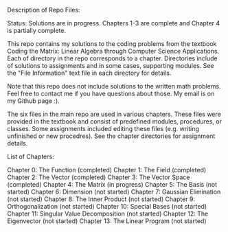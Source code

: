 Description of Repo Files:

Status: Solutions are in progress. Chapters 1-3 are complete and Chapter 4 is partially complete.

This repo contains my solutions to the coding problems from the textbook Coding the Matrix: Linear Algebra through Computer Science 
Applications. Each of directory in the repo corresponds to a chapter. Directories include of solutions to assignments and in some
cases, supporting modules. See the "File Information" text file in each directory for details.

Note that this repo does not include solutions to the written math problems. Feel free to contact me if you have questions about those.
My email is on my Github page :).

The six files in the main repo are used in various chapters. These files were provided in the textbook and consist of predefined 
modules, procedures, or classes. Some assignments included editing these files (e.g. writing unfinished or new procedres). See the 
chapter directories for assignment details.

List of Chapters:

Chapter 0: The Function (completed)
Chapter 1: The Field (completed)
Chapter 2: The Vector (completed)
Chapter 3: The Vector Space (completed)
Chapter 4: The Matrix (in progress)
Chapter 5: The Basis (not started)
Chapter 6: Dimension (not started)
Chapter 7: Gaussian Elimination (not started)
Chapter 8: The Inner Product (not started)
Chapter 9: Orthogonalization (not started)
Chapter 10: Special Bases (not started)
Chapter 11: Singular Value Decomposition (not started)
Chapter 12: The Eigenvector (not started)
Chapter 13: The Linear Program (not started)

